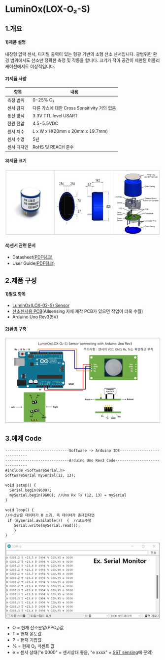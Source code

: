 # LuminOx(LOX-O₂-S)

## 1.개요

#### 1)제품 설명

내장형 압력 센서, 디지털 출력이 있는 형광 기반의 소형 산소 센서입니다. 광범위한 환경 범위에서도 산소만 정확한 측정 및 작동을 합니다. 크기가 작아 공간이 제한된 어플리케이션에서도 이상적입니다.

#### 2)제품 사양

| 항목     | 내용                                |
| ------ | --------------------------------- |
| 측정 범위  | 0-25% O₂                          |
| 센서 감지  | 다른 가스에 대한 Cross Sensitivity 거의 없음 |
| 통신 방식  | 3.3V TTL level USART              |
| 전원 전압  | 4.5-5.5VDC                        |
| 센서 치수  | L x W x H(20mm x 20mm x 19.7mm)   |
| 센서 수명  | 5년                                |
| 센서 디자인 | RoHS 및 REACH 준수                   |

#### 3)제품 크기

![](<../../.gitbook/assets/제품 그림.jpg>)

#### 4)센서 관련 문서

* Datasheet[(PDF링크)](https://sstsensing.com/wp-content/uploads/2018/01/DS0144rev2\_LOX-02-S.pdf)
* User Guide[(PDF링크)](https://14core.com/wp-content/uploads/2017/10/LuminOx-UserGuide\_rev1.pdf)

## 2.제품 구성

#### 1)필요 항목

* [LuminOx(LOX-02-S) Sensor](https://allsensing.com/product/lox-02-s-%EA%B4%91%ED%95%99%EC%8B%9D-%EB%94%94%EC%A7%80%ED%83%88-%EC%82%B0%EC%86%8C%EC%84%BC%EC%84%9C/1174/)
* [산소센서용 PCB](https://allsensing.com/product/detail.html?product\_no=1171\&cate\_no=65\&display\_group=1)(Allsensing 자체 제작 PCB가 있으면 작업이 더욱 수월)
* Arduino Uno Rev3(5V)

#### 2)환경 구축

![](<../../.gitbook/assets/LOX-02-S Sensor with connecting arduino uno rev3.jpg>)

## 3.예제 Code

```arduino
-----------------------------Software -> Arduino IDE----------------------------
-----------------------------Arduino Uno Rev3 Code------------------------------
#include <SoftwareSerial.h>
SoftwareSerial mySerial(12, 13);

void setup() {
  Serial.begin(9600);
  mySerial.begin(9600); //Uno Rx Tx (12, 13) = mySerial
}

void loop() {
//수신받은 데이터가 0 초과, 즉 데이터가 존재한다면           
 if (mySerial.available())  {  //코드수행   
    Serial.write(mySerial.read());
    }
}
```

![](<../../.gitbook/assets/uno serial monitor.jpg>)

* O = 현재 산소분압(PPO₂)값
* T = 현재 온도값
* P = 현재 기압값
* % = 현재 O₂ 퍼센트 값
* e = 센서 상태("e 0000" = 센서상태 좋음, "e xxxx" = [SST sensing](https://sstsensing.com)에 문의)
